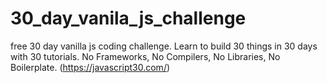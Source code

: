 # 30_day_vanila_js_challenge
 free 30 day vanilla js coding challenge. Learn to build 30 things in 30 days with 30 tutorials. No Frameworks, No Compilers, No Libraries, No Boilerplate. (https://javascript30.com/)
